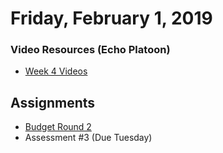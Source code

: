 Friday, February 1, 2019
====================
### Video Resources (Echo Platoon)
- [Week 4 Videos](https://www.youtube.com/watch?v=ra2IXfFlZK8&list=PLu0CiQ7bzwERLJOhwkQA9vQKpsw_McWCb)

## Assignments
- [Budget Round 2](https://github.com/hotelplatoon/budget-2)
- Assessment #3 (Due Tuesday)
